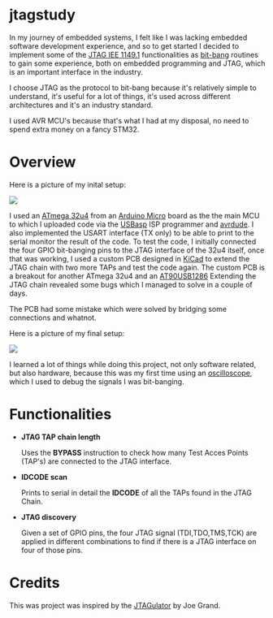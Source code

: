 # jtagstudy
In my journey of embedded systems, I felt like I was lacking embedded software development experience, and so to get started I decided to implement some of the [JTAG IEE 1149.1](https://en.wikipedia.org/wiki/JTAG) functionalities as [bit-bang](https://en.wikipedia.org/wiki/Bit_banging) routines to gain some experience, both on embedded programming and JTAG, which is an important interface in the industry.

I choose JTAG as the protocol to bit-bang because it's relatively simple to understand, it's useful for a lot of things, it's used across different architectures and it's an industry standard.

I used AVR MCU's because that's what I had at my disposal, no need to spend extra money on a fancy STM32.

# Overview

Here is a picture of my inital setup:

![](/img/initial_setup.jpg)

I used an [ATmega 32u4](http://ww1.microchip.com/downloads/en/DeviceDoc/Atmel-7766-8-bit-AVR-ATmega16U4-32U4_Datasheet.pdf) from an [Arduino Micro](https://store.arduino.cc/products/arduino-micro) board as the the main MCU to which I uploaded code via the [USBasp](https://www.fischl.de/usbasp/) ISP programmer and [avrdude](https://www.nongnu.org/avrdude/). I also implemented the USART interface (TX only) to be able to print to the serial monitor the result of the code.
To test the code, I initially connected the four GPIO bit-banging pins to the JTAG interface of the 32u4 itself, once that was working, I used a custom PCB designed in [KiCad](https://www.kicad.org/) to extend the JTAG chain with two more TAPs and test the code again. The custom PCB is a breakout for another ATmega 32u4 and an [AT90USB1286](http://ww1.microchip.com/downloads/en/DeviceDoc/doc7593.pdf) Extending the JTAG chain revealed some bugs which I managed to solve in a couple of days.

The PCB had some mistake which were solved by bridging some connections and whatnot.

Here is a picture of my final setup:

![](/img/final_setup.jpg)

I learned a lot of things while doing this project, not only software related, but also hardware, because this was my first time using an [oscilloscope](https://eleshop.eu/owon-sds1104.html), which I used to debug the signals I was bit-banging.


# Functionalities

- **JTAG TAP chain length**

    Uses the **BYPASS** instruction to check how many Test Acces Points (TAP's) are connected to the JTAG interface.

- **IDCODE scan**

    Prints to serial in detail the **IDCODE** of all the TAPs found in the JTAG Chain.

- **JTAG discovery**

    Given a set of GPIO pins, the four JTAG signal (TDI,TDO,TMS,TCK) are applied in different combinations to find if there is a JTAG interface on four of those pins.

# Credits
This was project was inspired by the [JTAGulator](https://github.com/grandideastudio/jtagulator) by Joe Grand.